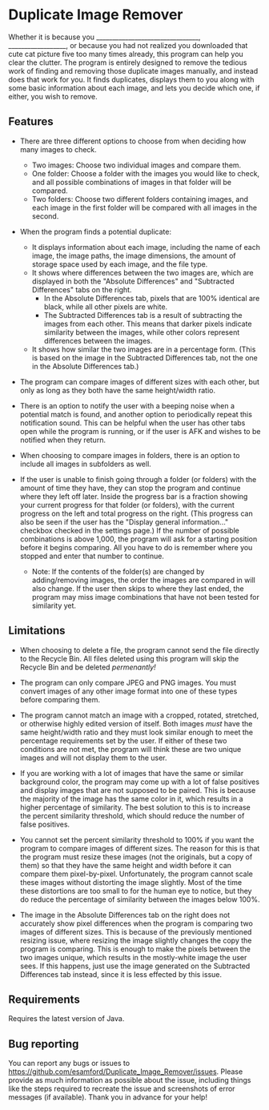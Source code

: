 # Duplicate Image Remover #
Whether it is because you ________________________________, __________________, or because you had not realized you downloaded that cute cat picture five too many times already, this program can help you clear the clutter. The program is entirely designed to remove the tedious work of finding and removing those duplicate images manually, and instead does that work for you. It finds duplicates, displays them to you along with some basic information about each image, and lets you decide which one, if either, you wish to remove.

## Features ##
* There are three different options to choose from when deciding how many images to check.
    * Two images: Choose two individual images and compare them.
    * One folder: Choose a folder with the images you would like to check, and all possible combinations of images in 
    that folder will be compared.
    * Two folders: Choose two different folders containing images, and each image in the first folder will be compared 
    with all images in the second.

* When the program finds a potential duplicate:
    * It displays information about each image, including the name of each image, the image paths, the image dimensions, 
    the amount of storage space used by each image, and the file type.
    * It shows where differences between the two images are, which are displayed in both the "Absolute Differences"
       and "Subtracted Differences" tabs on the right.
      * In the Absolute Differences tab, pixels that are 100% identical are black, while all other pixels are white.
      * The Subtracted Differences tab is a result of subtracting the images from each other. This means that darker 
         pixels indicate similarity between the images, while other colors represent differences between the images.
    * It shows how similar the two images are in a percentage form. (This is based on the image in the Subtracted
     Differences tab, not the one in the Absolute Differences tab.)

* The program can compare images of different sizes with each other, but only as long as they both have the same
height/width ratio.

* There is an option to notify the user with a beeping noise when a potential match is found, and another option to
periodically repeat this notification sound. This can be helpful when the user has other tabs open while the program 
is running, or if the user is AFK and wishes to be notified when they return.

* When choosing to compare images in folders, there is an option to include all images in subfolders as well.

* If the user is unable to finish going through a folder (or folders) with the amount of time they have, they can
stop the program and continue where they left off later. Inside the progress bar is a fraction showing your current
progress for that folder (or folders), with the current progress on the left and total progress on the right. (This
progress can also be seen if the user has the "Display general information..." checkbox checked in the settings page.)
If the number of possible combinations is above 1,000, the program will ask for a starting position before it begins 
comparing. All you have to do is remember where you stopped and enter that number to continue.
   * Note: If the contents of the folder(s) are changed by adding/removing images, the order the images are compared 
   in will also change. If the user then skips to where they last ended, the program may miss image combinations that 
   have not been tested for similarity yet.

## Limitations ##
* When choosing to delete a file, the program cannot send the file directly to the Recycle Bin. All files deleted using 
this program will skip the Recycle Bin and be deleted *permenantly!*

* The program can only compare JPEG and PNG images. You must convert images of any other image format into one of these 
types before comparing them.

* The program cannot match an image with a cropped, rotated, stretched, or otherwise highly edited version of itself.
Both images *must* have the same height/width ratio and they must look similar enough to meet the percentage requirements 
set by the user. If either of these two conditions are not met, the program will think these are two unique images and 
will not display them to the user.

* If you are working with a lot of images that have the same or similar background color, the program may come up with a 
lot of false positives and display images that are not supposed to be paired. This is because the majority of the image 
has the same color in it, which results in a higher percentage of similarity. The best solution to this is to increase 
the percent similarity threshold, which should reduce the number of false positives.

* You cannot set the percent similarity threshold to 100% if you want the program to compare images of different sizes. 
The reason for this is that the program must resize these images (not the originals, but a copy of them) so that they 
have the same height and width before it can compare them pixel-by-pixel. Unfortunately, the program cannot scale these 
images without distorting the image slightly. Most of the time these distortions are too small to for the human eye to 
notice, but they do reduce the percentage of similarity between the images below 100%.

* The image in the Absolute Differences tab on the right does not accurately show pixel differences when the program is 
comparing two images of different sizes. This is because of the previously mentioned resizing issue, where resizing the 
image slightly changes the copy the program is comparing. This is enough to make the pixels between the two images unique, 
which results in the mostly-white image the user sees. If this happens, just use the image generated on the Subtracted 
Differences tab instead, since it is less effected by this issue.

## Requirements ##
Requires the latest version of Java.

## Bug reporting ##
You can report any bugs or issues to https://github.com/esamford/Duplicate_Image_Remover/issues. Please provide as much 
information as possible about the issue, including things like the steps required to recreate the issue and screenshots of 
error messages (if available). Thank you in advance for your help!
